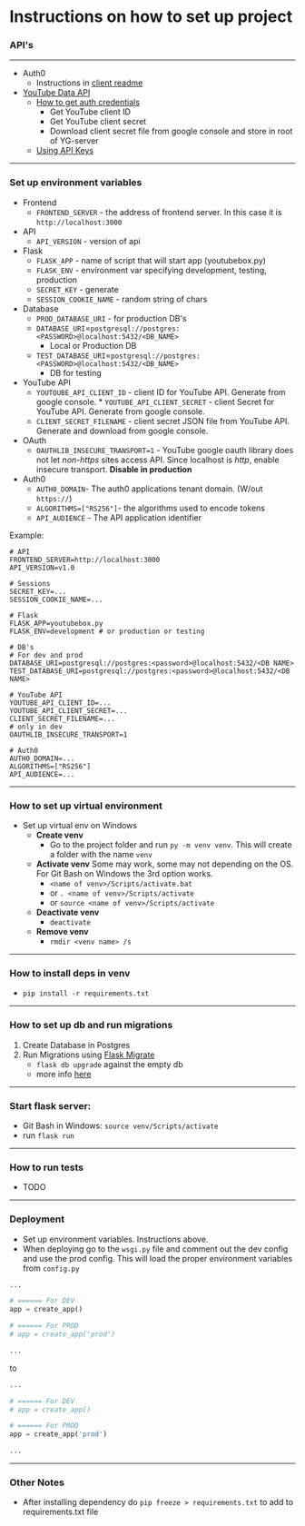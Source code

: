 # Instructions on how to set up project
### API's 
---
* Auth0
	* Instructions in [client readme](https://github.com/miguellealw/YouTube-Box/tree/main/yg-client)
* [YouTube Data API](https://developers.google.com/youtube/v3/guides/authentication)
	* [How to get auth credentials](https://developers.google.com/youtube/registering_an_application)
		* Get YouTube client ID
		* Get YouTube client secret
		* Download client secret file from google console and store in root of YG-server
	* [Using API Keys](https://cloud.google.com/docs/authentication/api-keys)
---
### Set up environment variables
* Frontend
	* `FRONTEND_SERVER` - the address of frontend server. In this case it is `http://localhost:3000`
* API
	* `API_VERSION` - version of api
* Flask
	* `FLASK_APP` - name of script that will start app (youtubebox.py)
	* `FLASK_ENV` - environment var specifying development, testing, production
	* `SECRET_KEY` - generate 
	* `SESSION_COOKIE_NAME` - random string of chars
* Database
	* `PROD_DATABASE_URI` - for production DB's
	* `DATABASE_URI`=`postgresql://postgres:<PASSWORD>@localhost:5432/<DB_NAME>`
		* Local or Production DB
	* `TEST_DATABASE_URI`=`postgresql://postgres:<PASSWORD>@localhost:5432/<DB_NAME>`
		* DB for testing
* YouTube API
	* `YOUTOUBE_API_CLIENT_ID` - client ID for YouTube API. Generate from google console.  * `YOUTUBE_API_CLIENT_SECRET` - client Secret for YouTube API. Generate from google console.
	* `CLIENT_SECRET_FILENAME` - client secret JSON file from YouTube API. Generate and download from google console.
* OAuth
	* `OAUTHLIB_INSECURE_TRANSPORT=1` - YouTube google oauth library does not let *non-https* sites access API. Since localhost is *http*, enable insecure transport. **Disable in production**
* Auth0
	* `AUTH0_DOMAIN`- The auth0 applications tenant domain. (W/out `https://`)
	* `ALGORITHMS=["RS256"]`- the algorithms used to encode tokens
	* `API_AUDIENCE` - The API application identifier

Example:
```
# API
FRONTEND_SERVER=http://localhost:3000
API_VERSION=v1.0

# Sessions
SECRET_KEY=...
SESSION_COOKIE_NAME=...

# Flask
FLASK_APP=youtubebox.py
FLASK_ENV=development # or production or testing

# DB's
# For dev and prod
DATABASE_URI=postgresql://postgres:<password>@localhost:5432/<DB NAME>
TEST_DATABASE_URI=postgresql://postgres:<password>@localhost:5432/<DB NAME>

# YouTube API
YOUTUBE_API_CLIENT_ID=...
YOUTUBE_API_CLIENT_SECRET=...
CLIENT_SECRET_FILENAME=...
# only in dev
OAUTHLIB_INSECURE_TRANSPORT=1

# Auth0
AUTH0_DOMAIN=...
ALGORITHMS=["RS256"]
API_AUDIENCE=...
```
---

### How to set up virtual environment
- Set up virtual env on Windows
	- **Create venv**
		- Go to the project folder and run `py -m venv venv`. This will create a folder with the name `venv`
	- **Activate venv**
	Some may work, some may not depending on the OS. For Git Bash on Windows the 3rd option works.
		- `<name of venv>/Scripts/activate.bat` 
		- or `. <name of venv>/Scripts/activate` 
		- or `source <name of venv>/Scripts/activate`
	- **Deactivate venv**
		- `deactivate`
	- **Remove venv**
		- `rmdir <venv name> /s`

---

### How to install deps in venv
* `pip install -r requirements.txt`
--- 

### How to set up db and run migrations
1. Create Database in Postgres
2. Run Migrations using [Flask Migrate](https://flask-migrate.readthedocs.io/en/latest/)
	* `flask db upgrade` against the empty db
	* more info [here](https://blog.miguelgrinberg.com/post/how-to-add-flask-migrate-to-an-existing-project)

---

### Start flask server: 
- Git Bash in Windows: `source venv/Scripts/activate`
- run `flask run`

---
### How to run tests
* TODO

---
### Deployment
- Set up environment variables. Instructions above.
- When deploying go to the `wsgi.py` file and comment out the dev config and use the prod config. This will load the proper environment variables from `config.py`
```python
...

# ====== For DEV
app = create_app()

# ====== For PROD
# app = create_app('prod')

...
```

to 

```python
...

# ====== For DEV
# app = create_app()

# ====== For PROD
app = create_app('prod')

...
```
---
### Other Notes
- After installing dependency do `pip freeze > requirements.txt` to add to requirements.txt file

